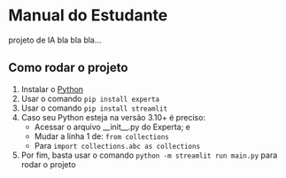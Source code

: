 # Manual do Estudante

projeto de IA bla bla bla...

## Como rodar o projeto

1. Instalar o [Python](https://www.python.org/downloads/)
2. Usar o comando `pip install experta`
3. Usar o comando `pip install streamlit`
4. Caso seu Python esteja na versão 3.10+ é preciso: 
    - Acessar o arquivo \_\_init\_\_.py do Experta; e
    - Mudar a linha 1 de: `from collections` 
    - Para `import collections.abc as collections`
5. Por fim, basta usar o comando `python -m streamlit run main.py` para rodar o projeto

